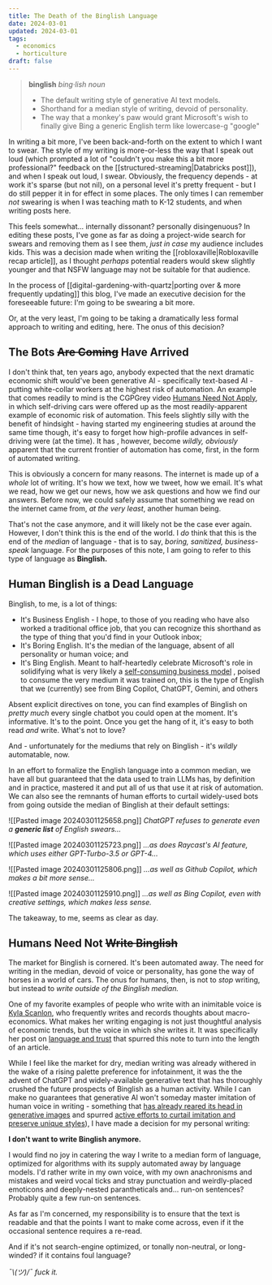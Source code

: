 ```yaml
---
title: The Death of the Binglish Language
date: 2024-03-01
updated: 2024-03-01
tags:
  - economics
  - horticulture
draft: false
---
```

> **binglish**
> *bing·lish*
> *noun*
> 
>  - The default writing style of generative AI text models.
>  - Shorthand for a median style of writing, devoid of personality.
>  - The way that a monkey's paw would grant Microsoft's wish to finally give Bing a generic English term like lowercase-g "google"

In writing a bit more, I've been back-and-forth on the extent to which I want to swear. The style of my writing is more-or-less the way that I speak out loud (which prompted a lot of "couldn't you make this a bit more professional?" feedback on the [[structured-streaming|Databricks post]]), and when I speak out loud, I swear. Obviously, the frequency depends - at work it's sparse (but not nil), on a personal level it's pretty frequent - but I do still pepper it in for effect in some places. The only times I can remember *not* swearing is when I was teaching math to K-12 students, and when writing posts here.

This feels somewhat... internally dissonant? personally disingenuous? In editing these posts, I've gone as far as doing a project-wide search for swears and removing them as I see them, *just in case* my audience includes kids. This was a decision made when writing the [[robloxaville|Robloxaville recap article]], as I thought *perhaps* potential readers would skew slightly younger and that NSFW language may not be suitable for that audience.

In the process of [[digital-gardening-with-quartz|porting over & more frequently updating]] this blog, I've made an executive decision for the foreseeable future: I'm going to be swearing a bit more.

Or, at the very least, I'm going to be taking a dramatically less formal approach to writing and editing, here. The onus of this decision?

## The Bots ~~Are Coming~~ Have Arrived

I don't think that, ten years ago, anybody expected that the next dramatic economic shift would've been generative AI - specifically text-based AI - putting white-collar workers at the highest risk of automation. An example that comes readily to mind is the CGPGrey video [Humans Need Not Apply](https://www.youtube.com/watch?v=7Pq-S557XQU), in which self-driving cars were offered up as the most readily-apparent example of economic risk of automation. This feels slightly silly with the benefit of hindsight - having started my engineering studies at around the same time though, it's easy to forget how high-profile advances in self-driving were (at the time). It has , however, become *wildly, obviously* apparent that the current frontier of automation has come, first, in the form of automated writing.

This is obviously a concern for many reasons. The internet is made up of a *whole* lot of writing. It's how we text, how we tweet, how we email. It's what we read, how we get our news, how we ask questions and how we find our answers. Before now, we could safely assume that something we read on the internet came from, *at the very least*, another human being.

That's not the case anymore, and it will likely not be the case ever again. However, I don't think this is the end of the world. I *do* think that this is the end of the *median* of language - that is to say, *boring, sanitized, business-speak* language. For the purposes of this note, I am going to refer to this type of language as **Binglish.**

## Human Binglish is a Dead Language

Binglish, to me, is a lot of things:

- It's Business English - I hope, to those of you reading who have also worked a traditional office job, that you can recognize this shorthand as the type of thing that you'd find in your Outlook inbox;
- It's Boring English. It's the median of the language, absent of all personality or human voice; and
- It's Bing English. Meant to half-heartedly celebrate Microsoft's role in solidifying what is very likely a [self-consuming business model](https://www.youtube.com/watch?v=Si_mGxIzHlU) , poised to consume the very medium it was trained on, this is the type of English that we (currently) see from Bing Copilot, ChatGPT, Gemini, and others

Absent explicit directives on tone, you can find examples of Binglish on *pretty much* every single chatbot you could open at the moment. It's informative. It's to the point. Once you get the hang of it, it's easy to both read *and* write. What's not to love?

And - unfortunately for the mediums that rely on Binglish - it's *wildly* automatable, now.

In an effort to formalize the English language into a common median, we have all but guaranteed that the data used to train LLMs has, by definition and in practice, mastered it and put all of us that use it at risk of automation. We can also see the remnants of human efforts to curtail widely-used bots from going outside the median of Binglish at their default settings:

![[Pasted image 20240301125658.png]]
*ChatGPT refuses to generate even a **generic list** of English swears...*

![[Pasted image 20240301125723.png]]
*...as does Raycast's AI feature, which uses either GPT-Turbo-3.5 or GPT-4...*

![[Pasted image 20240301125806.png]]
*...as well as Github Copilot, which makes a bit more sense...*

![[Pasted image 20240301125910.png]]
*...as well as Bing Copilot, even with creative settings, which makes less sense.*

The takeaway, to me, seems as clear as day.

## Humans Need Not ~~Write Binglish~~

The market for Binglish is cornered. It's been automated away. The need for writing in the median, devoid of voice or personality, has gone the way of horses in a world of cars. The onus for humans, then, is not to *stop* writing, but instead to *write outside of the Binglish median.*

One of my favorite examples of people who write with an inimitable voice is [Kyla Scanlon](https://substack.com/@kyla), who frequently writes and records thoughts about macro-economics. What makes her writing engaging is not just thoughtful analysis of economic trends, but the voice in which she writes it. It was specifically her post on [language and trust](https://kyla.substack.com/p/why-we-dont-trust-each-other-anymore) that spurred this note to turn into the length of an article.

While I feel like the market for dry, median writing was already withered in the wake of a rising palette preference for infotainment, it was the the advent of ChatGPT and widely-available generative text that has thoroughly crushed the future prospects of Binglish as a human activity. While I can make no guarantees that generative AI won't someday master imitation of human voice in writing - something that [has already reared its head in generative images](https://www.nytimes.com/2022/12/31/opinion/sarah-andersen-how-algorithim-took-my-work.html) and spurred [active efforts to curtail imitation and preserve unique styles](https://glaze.cs.uchicago.edu/index.html)), I have made a decision for my personal writing:

**I don't want to write Binglish anymore.**

I would find no joy in catering the way I write to a median form of language, optimized for algorithms with its supply automated away by language models. I'd rather write in my own voice, with my own anachronisms and mistakes and weird vocal ticks and stray punctuation and weirdly-placed emoticons and deeply-nested parantheticals and... run-on sentences? Probably quite a few run-on sentences.

As far as I'm concerned, my responsibility is to ensure that the text is readable and that the points I want to make come across, even if it the occasional sentence requires a re-read.

And if it's not search-engine optimized, or tonally non-neutral, or long-winded? if it contains foul language?

*¯\\_(ツ)_/¯ fuck it.*